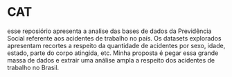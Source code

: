 # CAT
esse reposiório apresenta a analise das bases de dados da Previdência Social referente aos acidentes de trabalho no país. Os datasets explorados apresentam recortes a respeito da quantidade de acidentes por sexo, idade, estado, parte do corpo atingida, etc. Minha proposta é pegar essa grande massa de dados e extrair uma análise ampla a respeito dos acidentes de trabalho no Brasil.
